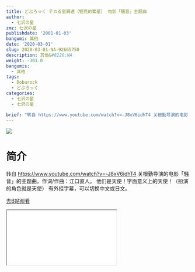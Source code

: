 ```yaml
---
title: どぶろっく テカる星屑達（锃亮的繁星） 电影「騒音」主题曲
author:
  - 七沢の星
zmz: 七沢の星
publishdate: '2001-01-03'
bangumi: 其他
date: '2020-03-01'
slug: 2020-03-01-NA-92665750
description: 其他&#8226;NA
weight: -301.0
bangumis:
  - 其他
tags:
  - Doburock
  - どぶろっく
categories:
  - 七沢の星
  - 七沢の星

brief: "转自 https://www.youtube.com/watch?v=-J8xV6idhT4 关根勤导演的电影「騒音」的主题曲。作词/作曲：江口直人。 他们是天使！字面意义上的天使！（扮演的角色就是天使） 有外挂字幕，可以切换中文或日文。"
---
```

![](https://raw.githubusercontent.com/tcgriffith/owaraisite/master/static/tmpimg/f2e0fbce33a3aa14fe892ee2399fd5a7e5dbc61d.jpg.480.jpg)
# 简介  
转自 https://www.youtube.com/watch?v=-J8xV6idhT4
关根勤导演的电影「騒音」的主题曲。作词/作曲：江口直人。
他们是天使！字面意义上的天使！（扮演的角色就是天使）
有外挂字幕，可以切换中文或日文。  

[去B站观看](https://www.bilibili.com/video/av92665750/)
<div class ="resp-container"><iframe class="testiframe" src="//player.bilibili.com/player.html?aid=92665750"", scrolling="no", allowfullscreen="true" > </iframe></div> 
